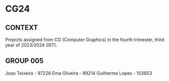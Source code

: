 # CG24

## CONTEXT
Projects assigned from CG (Computer Graphics) in the fourth trimester, third year of 2023/2024 (IST).

## GROUP 005
Joao Teixeira - 97226
Ema Oliveira - 99214
Guilherme Lopes - 103653
